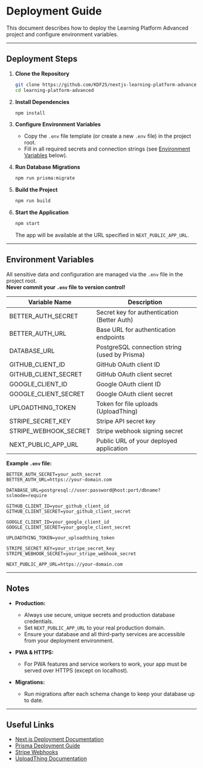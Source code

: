 # Deployment Guide

This document describes how to deploy the Learning Platform Advanced project and configure environment variables.

---

## Deployment Steps

1. **Clone the Repository**
   ```bash
   git clone https://github.com/KDF25/nextjs-learning-platform-advanced.git
   cd learning-platform-advanced
   ```

2. **Install Dependencies**
   ```bash
   npm install
   ```

3. **Configure Environment Variables**

   - Copy the `.env` file template (or create a new `.env` file) in the project root.
   - Fill in all required secrets and connection strings (see [Environment Variables](#environment-variables) below).

4. **Run Database Migrations**
   ```bash
   npm run prisma:migrate
   ```

5. **Build the Project**
   ```bash
   npm run build
   ```

6. **Start the Application**
   ```bash
   npm start
   ```

   The app will be available at the URL specified in `NEXT_PUBLIC_APP_URL`.

---

## Environment Variables

All sensitive data and configuration are managed via the `.env` file in the project root.  
**Never commit your `.env` file to version control!**

| Variable Name           | Description                                              |
|------------------------ |---------------------------------------------------------|
| BETTER_AUTH_SECRET      | Secret key for authentication (Better Auth)             |
| BETTER_AUTH_URL         | Base URL for authentication endpoints                   |
| DATABASE_URL            | PostgreSQL connection string (used by Prisma)           |
| GITHUB_CLIENT_ID        | GitHub OAuth client ID                                  |
| GITHUB_CLIENT_SECRET    | GitHub OAuth client secret                              |
| GOOGLE_CLIENT_ID        | Google OAuth client ID                                  |
| GOOGLE_CLIENT_SECRET    | Google OAuth client secret                              |
| UPLOADTHING_TOKEN       | Token for file uploads (UploadThing)                    |
| STRIPE_SECRET_KEY       | Stripe API secret key                                   |
| STRIPE_WEBHOOK_SECRET   | Stripe webhook signing secret                           |
| NEXT_PUBLIC_APP_URL     | Public URL of your deployed application                 |

**Example `.env` file:**
```env
BETTER_AUTH_SECRET=your_auth_secret
BETTER_AUTH_URL=https://your-domain.com

DATABASE_URL=postgresql://user:password@host:port/dbname?sslmode=require

GITHUB_CLIENT_ID=your_github_client_id
GITHUB_CLIENT_SECRET=your_github_client_secret

GOOGLE_CLIENT_ID=your_google_client_id
GOOGLE_CLIENT_SECRET=your_google_client_secret

UPLOADTHING_TOKEN=your_uploadthing_token

STRIPE_SECRET_KEY=your_stripe_secret_key
STRIPE_WEBHOOK_SECRET=your_stripe_webhook_secret

NEXT_PUBLIC_APP_URL=https://your-domain.com
```

---

## Notes

- **Production:**  
  - Always use secure, unique secrets and production database credentials.
  - Set `NEXT_PUBLIC_APP_URL` to your real production domain.
  - Ensure your database and all third-party services are accessible from your deployment environment.

- **PWA & HTTPS:**  
  - For PWA features and service workers to work, your app must be served over HTTPS (except on localhost).

- **Migrations:**  
  - Run migrations after each schema change to keep your database up to date.

---

## Useful Links

- [Next.js Deployment Documentation](https://nextjs.org/docs/deployment)
- [Prisma Deployment Guide](https://www.prisma.io/docs/guides/deployment)
- [Stripe Webhooks](https://stripe.com/docs/webhooks)
- [UploadThing Documentation](https://docs.uploadthing.com/)